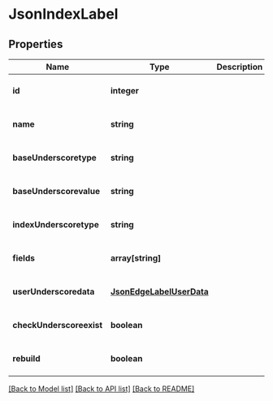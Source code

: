 # JsonIndexLabel

## Properties
Name | Type | Description | Notes
------------ | ------------- | ------------- | -------------
**id** | **integer** |  | [optional] [default to null]
**name** | **string** |  | [optional] [default to null]
**baseUnderscoretype** | **string** |  | [optional] [default to null]
**baseUnderscorevalue** | **string** |  | [optional] [default to null]
**indexUnderscoretype** | **string** |  | [optional] [default to null]
**fields** | **array[string]** |  | [optional] [default to null]
**userUnderscoredata** | [**JsonEdgeLabelUserData**](JsonEdgeLabelUserData.md) |  | [optional] [default to null]
**checkUnderscoreexist** | **boolean** |  | [optional] [default to null]
**rebuild** | **boolean** |  | [optional] [default to null]

[[Back to Model list]](../README.md#documentation-for-models) [[Back to API list]](../README.md#documentation-for-api-endpoints) [[Back to README]](../README.md)


